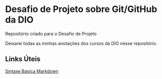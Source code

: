 # Desafio de Projeto sobre Git/GitHub da DIO
Repositório criado para o Desafio de Projeto

Deixarei todas as minhas anotações dos cursos da DIO nesse repositório.

## Links Úteis
[Sintaxe Basica Markdown](https://markdownguide.org/basic-syntax/)
